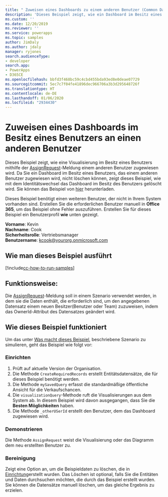 ```yaml
---
title: " Zuweisen eines Dashboards zu einem anderen Benutzer (Common Data Service) | Microsoft-Dokumentation"
description: 'Dieses Beispiel zeigt, wie ein Dashboard im Besitz eines Benutzers einem anderen Benutzer zugewiesen wird '
ms.custom: ''
ms.date: 12/20/2019
ms.reviewer: ''
ms.service: powerapps
ms.topic: samples
author: JimDaly
ms.author: jdaly
manager: ryjones
search.audienceType:
- developer
search.app:
- PowerApps
- D365CE
ms.openlocfilehash: bbfd3f468bc59c4cbd455bda93ed8e0deae07729
ms.sourcegitcommit: 5ec7c7f04fe41896dec966706a3b3d295648726f
ms.translationtype: HT
ms.contentlocale: de-DE
ms.lasthandoff: 01/06/2020
ms.locfileid: "2934430"
---
```

# <a name="assign-a-user-owned-dashboard-to-another-user"></a>Zuweisen eines Dashboards im Besitz eines Benutzers an einen anderen Benutzer

Dieses Beispiel zeigt, wie eine Visualisierung im Besitz eines Benutzers mithilfe der [AssignRequest](https://docs.microsoft.com/dotnet/api/microsoft.crm.sdk.messages.assignrequest?view=dynamics-general-ce-9)-Meldung einem anderen Benutzer zugewiesen wird. Da Sie ein Dashboard im Besitz eines Benutzers, das einem anderen Benutzer zugewiesen wird, nicht löschen können, zeigt dieses Beispiel, wie mit dem Identitätswechsel das Dashboard im Besitz des Benutzers gelöscht wird. Sie können das Beispiel von [hier](https://github.com/microsoft/PowerApps-Samples/tree/master/cds/orgsvc/C%23/AssignUserOwnedDashboardToAnother) herunterladen.

Dieses Beispiel benötigt einen weiteren Benutzer, der nicht in Ihrem System vorhanden sind. Erstellen Sie die erforderlichen Benutzer manuell in **Office 365**, um das Beispiel ohne Fehler auszuführen. Erstellen Sie für dieses Beispiel ein Benutzerprofil **wie** unten gezeigt. 

**Vorname**: Kevin<br/>
**Nachname**: Cook<br/>
**Sicherheitsrolle**: Vertriebsmanager<br/>
**Benutzername**: kcook@yourorg.onmicrosoft.com<br/>

## <a name="how-to-run-this-sample"></a>Wie man dieses Beispiel ausführt

[!include[cc-how-to-run-samples](../../includes/cc-how-to-run-samples.md)]

## <a name="what-this-sample-does"></a>Funktionsweise:

Die [AssignRequest](https://docs.microsoft.com/dotnet/api/microsoft.crm.sdk.messages.assignrequest?view=dynamics-general-ce-9)-Meldung soll in einem Szenario verwendet werden, in dem sie die Daten enthält, die erforderlich sind, um den angegebenen Datensatz einem neuen Besitzer(Benutzer oder Team) zuzuweisen, indem das OwnerId-Attribut des Datensatzes geändert wird.

## <a name="how-this-sample-works"></a>Wie dieses Beispiel funktioniert

Um das unter [Was macht dieses Beispiel](#what-this-sample-does), beschriebene Szenario zu simulieren, geht das Beispiel wie folgt vor:

### <a name="setup"></a>Einrichten

1. Prüft auf aktuelle Version der Organisation.
2. Die Methode `CreateRequiredRecords` erstellt Entitätsdatensätze, die für dieses Beispiel benötigt werden.
3. Die Methode `mySavedQuery` erfasst die standardmäßige öffentliche Ansicht für die Verkaufschancen.
4. Die `visualizationQuery`-Methode ruft die Visualisierungen aus dem System ab. In diesem Beispiel wird davon ausgegangen, dass Sie die **Besten Möglichkeiten** haben. 
5. Die Methode `_otherUSerId` erstellt den Benutzer, dem das Dashboard zugewiesen wird.

### <a name="demonstrate"></a>Demonstrieren

Die Methode `AssignRequest` weist die Visualisierung oder das Diagramm dem neu erstellten Benutzer zu.

### <a name="clean-up"></a>Bereinigung

Zeigt eine Option an, um die Beispieldaten zu löschen, die in [Einrichtung](#setup)erstellt wurden. Das Löschen ist optional, falls Sie die Entitäten und Daten durchsuchen möchten, die durch das Beispiel erstellt wurden. Sie können die Datensätze manuell löschen, um das gleiche Ergebnis zu erzielen.
